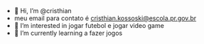 - 👋 Hi, I’m @cristhian
-  meu email para contato é cristhian.kossoski@escola.pr.gov.br
- 👀 I’m interested in jogar futebol e jogar video game
- 🌱 I’m currently learning a fazer jogos
